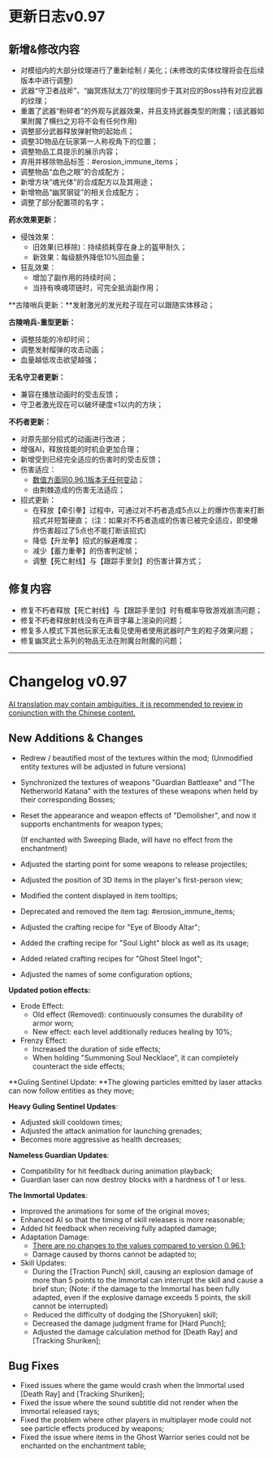 # 更新日志v0.97



## 新增&修改内容

- 对模组内的大部分纹理进行了重新绘制 / 美化；(未修改的实体纹理将会在后续版本中进行调整)
- 武器“守卫者战斧”、“幽冥炼狱太刀”的纹理同步于其对应的Boss持有对应武器的纹理；
- 重置了武器“粉碎者”的外观与武器效果，并且支持武器类型的附魔；(该武器如果附魔了横扫之刃将不会有任何作用)
- 调整部分武器释放弹射物的起始点；
- 调整3D物品在玩家第一人称视角下的位置；
- 调整物品工具提示的展示内容；
- 弃用并移除物品标签：#erosion_immune_items；
- 调整物品“血色之眼”的合成配方；
- 新增方块“魂光体”的合成配方以及其用途；
- 新增物品“幽冥钢锭”的相关合成配方；
- 调整了部分配置项的名字；

**药水效果更新：**

- 侵蚀效果：
  - 旧效果(已移除)：持续损耗穿在身上的盔甲耐久；
  - 新效果：每级额外降低10%回血量；
- 狂乱效果：
  - 增加了副作用的持续时间；
  - 当持有唤魂项链时，可完全抵消副作用；

**古陵哨兵更新：**发射激光的发光粒子现在可以跟随实体移动；

**古陵哨兵-重型更新：**

- 调整技能的冷却时间；
- 调整发射榴弹的攻击动画；
- 血量越低攻击欲望越强；

**无名守卫者更新：**

- 兼容在播放动画时的受击反馈；
- 守卫者激光现在可以破坏硬度≤1以内的方块；


**不朽者更新：**

- 对原先部分招式的动画进行改进；
- 增强AI，释放技能的时机会更加合理；
- 新增受到已经完全适应的伤害时的受击反馈；
- 伤害适应：
  - <u>数值方面同0.96.1版本无任何变动</u>；
  - 由荆棘造成的伤害无法适应；
- 招式更新：
  - 在释放【牵引拳】过程中，可通过对不朽者造成5点以上的爆炸伤害来打断招式并短暂硬直；
    (注：如果对不朽者造成的伤害已被完全适应，即使爆炸伤害超过了5点也不能打断该招式)
  - 降低【升龙拳】招式的躲避难度；
  - 减少【蓄力重拳】的伤害判定帧；
  - 调整【死亡射线】与【跟踪手里剑】的伤害计算方式；

## 修复内容

- 修复不朽者释放【死亡射线】与【跟踪手里剑】时有概率导致游戏崩溃问题；
- 修复不朽者释放射线没有在声音字幕上渲染的问题；
- 修复多人模式下其他玩家无法看见使用者使用武器时产生的粒子效果问题；
- 修复幽冥武士系列的物品无法在附魔台附魔的问题；

------

# Changelog v0.97

<u>AI translation may contain ambiguities, it is recommended to review in conjunction with the Chinese content.</u>

## New Additions & Changes
- Redrew / beautified most of the textures within the mod; (Unmodified entity textures will be adjusted in future versions)

- Synchronized the textures of weapons "Guardian Battleaxe" and "The Netherworld Katana" with the textures of these weapons when held by their corresponding Bosses;

- Reset the appearance and weapon effects of "Demolisher", and now it supports enchantments for weapon types;

  (If enchanted with Sweeping Blade, will have no effect from the enchantment)

- Adjusted the starting point for some weapons to release projectiles;

- Adjusted the position of 3D items in the player's first-person view;

- Modified the content displayed in item tooltips;

- Deprecated and removed the item tag: #erosion_immune_items;

- Adjusted the crafting recipe for "Eye of Bloody Altar";

- Added the crafting recipe for "Soul Light" block as well as its usage;

- Added related crafting recipes for "Ghost Steel Ingot";

- Adjusted the names of some configuration options;

**Updated potion effects:**

- Erode Effect:
  - Old effect (Removed): continuously consumes the durability of armor worn;
  - New effect: each level additionally reduces healing by 10%;
- Frenzy Effect:
  - Increased the duration of side effects;
  - When holding "Summoning Soul Necklace", it can completely counteract the side effects;

**Guling Sentinel Update: **The glowing particles emitted by laser attacks can now follow entities as they move;

**Heavy Guling Sentinel Updates**:
- Adjusted skill cooldown times;
- Adjusted the attack animation for launching grenades;
- Becomes more aggressive as health decreases;

**Nameless Guardian Updates**: 

- Compatibility for hit feedback during animation playback;
- Guardian laser can now destroy blocks with a hardness of 1 or less.

**The Immortal Updates**:
- Improved the animations for some of the original moves;
- Enhanced AI so that the timing of skill releases is more reasonable;
- Added hit feedback when receiving fully adapted damage;
- Adaptation Damage:
  - <u>There are no changes to the values compared to version 0.96.1</u>;
  - Damage caused by thorns cannot be adapted to;
- Skill Updates:
  - During the [Traction Punch] skill, causing an explosion damage of more than 5 points to the Immortal can interrupt the skill and cause a brief stun;
    (Note: if the damage to the Immortal has been fully adapted, even if the explosive damage exceeds 5 points, the skill cannot be interrupted)
  - Reduced the difficulty of dodging the [Shoryuken] skill;
  - Decreased the damage judgment frame for [Hard Punch];
  - Adjusted the damage calculation method for [Death Ray] and [Tracking Shuriken];

## Bug Fixes
- Fixed issues where the game would crash when the Immortal used [Death Ray] and [Tracking Shuriken]; 
- Fixed the issue where the sound subtitle did not render when the Immortal released rays;
- Fixed the problem where other players in multiplayer mode could not see particle effects produced by weapons;
- Fixed the issue where items in the Ghost Warrior series could not be enchanted on the enchantment table;